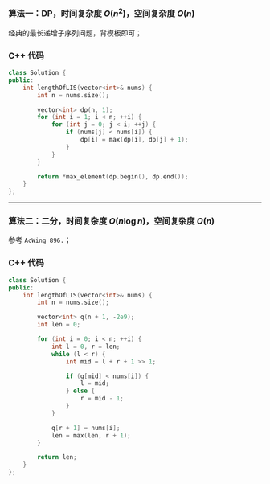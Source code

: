 ### 算法一：DP，时间复杂度 $O(n^2)$，空间复杂度 $O(n)$

经典的最长递增子序列问题，背模板即可；

### C++ 代码
```c++
class Solution {
public:
    int lengthOfLIS(vector<int>& nums) {
        int n = nums.size();

        vector<int> dp(n, 1);
        for (int i = 1; i < n; ++i) {
            for (int j = 0; j < i; ++j) {
                if (nums[j] < nums[i]) {
                    dp[i] = max(dp[i], dp[j] + 1);
                }
            }
        }

        return *max_element(dp.begin(), dp.end());
    }
};
```

---

### 算法二：二分，时间复杂度 $O(n \log n)$，空间复杂度 $O(n)$

参考 `AcWing 896.`；

### C++ 代码
```c++
class Solution {
public:
    int lengthOfLIS(vector<int>& nums) {
        int n = nums.size();

        vector<int> q(n + 1, -2e9);
        int len = 0;

        for (int i = 0; i < n; ++i) {
            int l = 0, r = len;
            while (l < r) {
                int mid = l + r + 1 >> 1;

                if (q[mid] < nums[i]) {
                    l = mid;
                } else {
                    r = mid - 1;
                }
            }

            q[r + 1] = nums[i];
            len = max(len, r + 1);
        }

        return len;
    }
};
```
